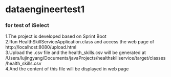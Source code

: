 # dataengineertest1
###  for test of iSelect
1.The project is developed based on Sprint Boot  
2.Run HealthSkillServiceApplication.class and access the web page of http://localhost:8080/upload.html  
3.Upload the .csv file and the health_skills.csv will be generated at /Users/lujingyang/Documents/javaProjects/healthskillservice/target/classes/health_skills.csv  
4.And the content of this file will be displayed in web page  
